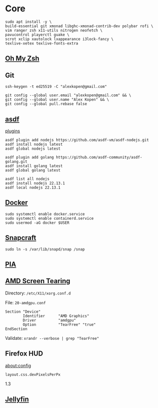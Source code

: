 # Core
```
sudo apt install -y \
build-essential git xmonad libghc-xmonad-contrib-dev polybar rofi \
vim ranger zsh x11-utils nitrogen neofetch \
pavucontrol playerctl guake \
scrot xclip xautolock lxappearance i3lock-fancy \
texlive-xetex texlive-fonts-extra
```

## [Oh My Zsh](https://github.com/ohmyzsh/ohmyzsh#basic-installation)

## Git

```
ssh-keygen -t ed25519 -C "alexkopen@gmail.com"
```

```
git config --global user.email "alexkopen@gmail.com" && \
git config --global user.name "Alex Kopen" && \
git config --global pull.rebase false
```


## [asdf](https://asdf-vm.com/guide/getting-started.html)

[plugins](https://github.com/asdf-vm/asdf-plugins?tab=readme-ov-file)

```
asdf plugin add nodejs https://github.com/asdf-vm/asdf-nodejs.git
asdf install nodejs latest
asdf global nodejs latest

asdf plugin add golang https://github.com/asdf-community/asdf-golang.git
asdf install golang latest
asdf global golang latest

asdf list all nodejs
asdf install nodejs 22.13.1
asdf local nodejs 22.13.1
```

## [Docker](https://docs.docker.com/engine/install/linux-postinstall/#configure-docker-to-start-on-boot)
```
sudo systemctl enable docker.service
sudo systemctl enable containerd.service
sudo usermod -aG docker $USER
```

## [Snapcraft](https://snapcraft.io/docs/installing-snap-on-linux-mint)
```
sudo ln -s /var/lib/snapd/snap /snap
```

## [PIA](https://www.privateinternetaccess.com/download/linux-vpn)

## [AMD Screen Tearing](https://davejansen.com/quick-how-to-fix-screen-tearing-in-ubuntu-with-amd-gpus/)

Directory: `/etc/X11/xorg.conf.d`

File: `20-amdgpu.conf`
```
Section "Device"
        Identifier      "AMD Graphics"
        Driver          "amdgpu"
        Option          "TearFree" "true"
EndSection
```

Validate: `xrandr --verbose | grep "TearFree"`

## Firefox HUD

[about:config](about:config)

`layout.css.devPixelsPerPx`

1.3

## [Jellyfin](https://jellyfin.org/docs/general/installation/linux)
